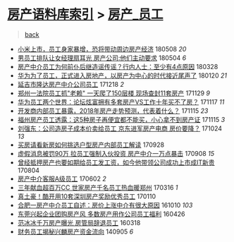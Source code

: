 [房产语料库索引](../../README.md)  > [房产_员工](房产_员工.md)
====
> [back](../README.md)

- [小米上市，员工身家暴增，恐将带动周边房产经济](http://jkwz.applinzi.com/ittc/7100692584387314698.html#%E5%B0%8F%E7%B1%B3%E4%B8%8A%E5%B8%82%EF%BC%8C%E5%91%98%E5%B7%A5%E8%BA%AB%E5%AE%B6%E6%9A%B4%E5%A2%9E%EF%BC%8C%E6%81%90%E5%B0%86%E5%B8%A6%E5%8A%A8%E5%91%A8%E8%BE%B9%E6%88%BF%E4%BA%A7%E7%BB%8F%E6%B5%8E) 180508 *20* 
- [男员工排队让女经理扇耳光 房产公司:他们主动要求](http://jkwz.applinzi.com/ittc/7099156214741206027.html#%E7%94%B7%E5%91%98%E5%B7%A5%E6%8E%92%E9%98%9F%E8%AE%A9%E5%A5%B3%E7%BB%8F%E7%90%86%E6%89%87%E8%80%B3%E5%85%89+%E6%88%BF%E4%BA%A7%E5%85%AC%E5%8F%B8%3A%E4%BB%96%E4%BB%AC%E4%B8%BB%E5%8A%A8%E8%A6%81%E6%B1%82) 180504 *6* 
- [房产中介员工为何前仆后继造谣传谣？行内人士：至少有4点原因](http://jkwz.applinzi.com/ittc/7085647398376571915.html#%E6%88%BF%E4%BA%A7%E4%B8%AD%E4%BB%8B%E5%91%98%E5%B7%A5%E4%B8%BA%E4%BD%95%E5%89%8D%E4%BB%86%E5%90%8E%E7%BB%A7%E9%80%A0%E8%B0%A3%E4%BC%A0%E8%B0%A3%EF%BC%9F%E8%A1%8C%E5%86%85%E4%BA%BA%E5%A3%AB%EF%BC%9A%E8%87%B3%E5%B0%91%E6%9C%894%E7%82%B9%E5%8E%9F%E5%9B%A0) 180328  
- [华为为了员工，正式进入房地产，以房产为中心的时代接近尾声了](http://jkwz.applinzi.com/ittc/7060630385640080394.html#%E5%8D%8E%E4%B8%BA%E4%B8%BA%E4%BA%86%E5%91%98%E5%B7%A5%EF%BC%8C%E6%AD%A3%E5%BC%8F%E8%BF%9B%E5%85%A5%E6%88%BF%E5%9C%B0%E4%BA%A7%EF%BC%8C%E4%BB%A5%E6%88%BF%E4%BA%A7%E4%B8%BA%E4%B8%AD%E5%BF%83%E7%9A%84%E6%97%B6%E4%BB%A3%E6%8E%A5%E8%BF%91%E5%B0%BE%E5%A3%B0%E4%BA%86) 180120 *21* 
- [延吉市隆达房产中介公司员工](http://jkwz.applinzi.com/ittc/7048328663961961489.html#%E5%BB%B6%E5%90%89%E5%B8%82%E9%9A%86%E8%BE%BE%E6%88%BF%E4%BA%A7%E4%B8%AD%E4%BB%8B%E5%85%AC%E5%8F%B8%E5%91%98%E5%B7%A5) 171218 *2* 
- [郑州一法院员工抓&quot;老赖&quot; 一天爬了150层楼 现场查封11套房产](http://jkwz.applinzi.com/ittc/7041475082558374929.html#%E9%83%91%E5%B7%9E%E4%B8%80%E6%B3%95%E9%99%A2%E5%91%98%E5%B7%A5%E6%8A%93%26quot%3B%E8%80%81%E8%B5%96%26quot%3B+%E4%B8%80%E5%A4%A9%E7%88%AC%E4%BA%86150%E5%B1%82%E6%A5%BC+%E7%8E%B0%E5%9C%BA%E6%9F%A5%E5%B0%8111%E5%A5%97%E6%88%BF%E4%BA%A7) 171129 *9* 
- [华为员工两个世界：论坛炫富拥有多套房产VS工作十年买不了房？](http://jkwz.applinzi.com/ittc/7036932094129865745.html#%E5%8D%8E%E4%B8%BA%E5%91%98%E5%B7%A5%E4%B8%A4%E4%B8%AA%E4%B8%96%E7%95%8C%EF%BC%9A%E8%AE%BA%E5%9D%9B%E7%82%AB%E5%AF%8C%E6%8B%A5%E6%9C%89%E5%A4%9A%E5%A5%97%E6%88%BF%E4%BA%A7VS%E5%B7%A5%E4%BD%9C%E5%8D%81%E5%B9%B4%E4%B9%B0%E4%B8%8D%E4%BA%86%E6%88%BF%EF%BC%9F) 171117 *11* 
- [开发商内部员工暴露，2018年房产走势预测，代表着什么？](http://jkwz.applinzi.com/ittc/7036281448846328848.html#%E5%BC%80%E5%8F%91%E5%95%86%E5%86%85%E9%83%A8%E5%91%98%E5%B7%A5%E6%9A%B4%E9%9C%B2%EF%BC%8C2018%E5%B9%B4%E6%88%BF%E4%BA%A7%E8%B5%B0%E5%8A%BF%E9%A2%84%E6%B5%8B%EF%BC%8C%E4%BB%A3%E8%A1%A8%E7%9D%80%E4%BB%80%E4%B9%88%EF%BC%9F) 171115 *23* 
- [福州房产员工透露：这5种房子再便宜都不能买，小心拿不到房产证](http://jkwz.applinzi.com/ittc/7036257853642376209.html#%E7%A6%8F%E5%B7%9E%E6%88%BF%E4%BA%A7%E5%91%98%E5%B7%A5%E9%80%8F%E9%9C%B2%EF%BC%9A%E8%BF%995%E7%A7%8D%E6%88%BF%E5%AD%90%E5%86%8D%E4%BE%BF%E5%AE%9C%E9%83%BD%E4%B8%8D%E8%83%BD%E4%B9%B0%EF%BC%8C%E5%B0%8F%E5%BF%83%E6%8B%BF%E4%B8%8D%E5%88%B0%E6%88%BF%E4%BA%A7%E8%AF%81) 171115 *3* 
- [刘强东：公司造房子成本价卖给员工 京东进军房产电商 房价要降？](http://jkwz.applinzi.com/ittc/7028112934314705936.html#%E5%88%98%E5%BC%BA%E4%B8%9C%EF%BC%9A%E5%85%AC%E5%8F%B8%E9%80%A0%E6%88%BF%E5%AD%90%E6%88%90%E6%9C%AC%E4%BB%B7%E5%8D%96%E7%BB%99%E5%91%98%E5%B7%A5+%E4%BA%AC%E4%B8%9C%E8%BF%9B%E5%86%9B%E6%88%BF%E4%BA%A7%E7%94%B5%E5%95%86+%E6%88%BF%E4%BB%B7%E8%A6%81%E9%99%8D%EF%BC%9F) 171024 *13* 
- [买房请看新房如何挑选户型房产内部员工解读](http://jkwz.applinzi.com/ittc/7018453641776858129.html#%E4%B9%B0%E6%88%BF%E8%AF%B7%E7%9C%8B%E6%96%B0%E6%88%BF%E5%A6%82%E4%BD%95%E6%8C%91%E9%80%89%E6%88%B7%E5%9E%8B%E6%88%BF%E4%BA%A7%E5%86%85%E9%83%A8%E5%91%98%E5%B7%A5%E8%A7%A3%E8%AF%BB) 170928  
- [虚假消息被罚90万 拉员工强制入伙投资 房产中介一万点暴击](http://jkwz.applinzi.com/ittc/7010981540643996688.html#%E8%99%9A%E5%81%87%E6%B6%88%E6%81%AF%E8%A2%AB%E7%BD%9A90%E4%B8%87+%E6%8B%89%E5%91%98%E5%B7%A5%E5%BC%BA%E5%88%B6%E5%85%A5%E4%BC%99%E6%8A%95%E8%B5%84+%E6%88%BF%E4%BA%A7%E4%B8%AD%E4%BB%8B%E4%B8%80%E4%B8%87%E7%82%B9%E6%9A%B4%E5%87%BB) 170908 *15* 
- [曾经抵押房产也要如期给员工发工资，如今他带领公司成功上市成IT新贵](http://jkwz.applinzi.com/ittc/6997896109576684561.html#%E6%9B%BE%E7%BB%8F%E6%8A%B5%E6%8A%BC%E6%88%BF%E4%BA%A7%E4%B9%9F%E8%A6%81%E5%A6%82%E6%9C%9F%E7%BB%99%E5%91%98%E5%B7%A5%E5%8F%91%E5%B7%A5%E8%B5%84%EF%BC%8C%E5%A6%82%E4%BB%8A%E4%BB%96%E5%B8%A6%E9%A2%86%E5%85%AC%E5%8F%B8%E6%88%90%E5%8A%9F%E4%B8%8A%E5%B8%82%E6%88%90IT%E6%96%B0%E8%B4%B5) 170804  
- [房产中介客服A级员工](http://jkwz.applinzi.com/ittc/6974555561264677893.html#%E6%88%BF%E4%BA%A7%E4%B8%AD%E4%BB%8B%E5%AE%A2%E6%9C%8DA%E7%BA%A7%E5%91%98%E5%B7%A5) 170602 *2* 
- [三年献血超百万CC 世家房产千名员工热血暖郑州](http://jkwz.applinzi.com/ittc/6945679110163678213.html#%E4%B8%89%E5%B9%B4%E7%8C%AE%E8%A1%80%E8%B6%85%E7%99%BE%E4%B8%87CC+%E4%B8%96%E5%AE%B6%E6%88%BF%E4%BA%A7%E5%8D%83%E5%90%8D%E5%91%98%E5%B7%A5%E7%83%AD%E8%A1%80%E6%9A%96%E9%83%91%E5%B7%9E) 170316 *1* 
- [真土豪！酷开用10套深圳房产奖励优秀员工](http://jkwz.applinzi.com/ittc/6921587456951731205.html#%E7%9C%9F%E5%9C%9F%E8%B1%AA%EF%BC%81%E9%85%B7%E5%BC%80%E7%94%A810%E5%A5%97%E6%B7%B1%E5%9C%B3%E6%88%BF%E4%BA%A7%E5%A5%96%E5%8A%B1%E4%BC%98%E7%A7%80%E5%91%98%E5%B7%A5) 170110  
- [合肥一房产中介员工自述：房价上涨中介有很大原因](http://jkwz.applinzi.com/ittc/6887306358973531141.html#%E5%90%88%E8%82%A5%E4%B8%80%E6%88%BF%E4%BA%A7%E4%B8%AD%E4%BB%8B%E5%91%98%E5%B7%A5%E8%87%AA%E8%BF%B0%EF%BC%9A%E6%88%BF%E4%BB%B7%E4%B8%8A%E6%B6%A8%E4%B8%AD%E4%BB%8B%E6%9C%89%E5%BE%88%E5%A4%A7%E5%8E%9F%E5%9B%A0) 161010 *103* 
- [东莞兴起企业团购房产风 多数房产用作公司员工福利](http://jkwz.applinzi.com/ittc/6825361719270310917.html#%E4%B8%9C%E8%8E%9E%E5%85%B4%E8%B5%B7%E4%BC%81%E4%B8%9A%E5%9B%A2%E8%B4%AD%E6%88%BF%E4%BA%A7%E9%A3%8E+%E5%A4%9A%E6%95%B0%E6%88%BF%E4%BA%A7%E7%94%A8%E4%BD%9C%E5%85%AC%E5%8F%B8%E5%91%98%E5%B7%A5%E7%A6%8F%E5%88%A9) 160426  
- [范冰冰千万房产曝光 房管局辞退员工](http://jkwz.applinzi.com/ittc/6810988751857648644.html#%E8%8C%83%E5%86%B0%E5%86%B0%E5%8D%83%E4%B8%87%E6%88%BF%E4%BA%A7%E6%9B%9D%E5%85%89+%E6%88%BF%E7%AE%A1%E5%B1%80%E8%BE%9E%E9%80%80%E5%91%98%E5%B7%A5) 160318  
- [财务员工揭秘兴麟房产资金流向](http://jkwz.applinzi.com/ittc/547650611373592492.html#%E8%B4%A2%E5%8A%A1%E5%91%98%E5%B7%A5%E6%8F%AD%E7%A7%98%E5%85%B4%E9%BA%9F%E6%88%BF%E4%BA%A7%E8%B5%84%E9%87%91%E6%B5%81%E5%90%91) 140905 *6* 
